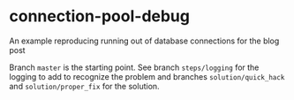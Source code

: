 # connection-pool-debug

An example reproducing running out of database connections for the blog post 


Branch `master` is the starting point. See branch `steps/logging` for the logging to add to recognize the problem and branches `solution/quick_hack` and `solution/proper_fix`
for the solution. 
